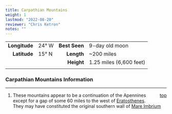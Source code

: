 ```yaml
---
title: Carpathian Mountains
weight: 1
lastmod: "2022-08-20"
reviewer: "Chris Ketron"
notes: ""
---
```


|               |           |               |                         |
| ------------: | :-------- | ------------: | :---------------------- |
| **Longitude** | 24&deg; W | **Best Seen** | 9-day old moon          |
|  **Latitude** | 15&deg; N |    **Length** | ~200 miles              |
|               |           |    **Height** | 1.25 miles (6,600 feet) |
|               |           |               |                         |

### Carpathian Mountains Information

---
<span style='float:right;'>[top](#)</span>

1. These mountains appear to be a continuation of the Apennines except for a gap of some 60 miles to the west of [Eratosthenes](/object-notes/solar-system/earth/moon/craters/eratosthenes/#).   
   They may have constituted the original southern wall of [Mare Imbrium](/object-notes/solar-system/earth/moon/mare/mare-imbrium/#)
